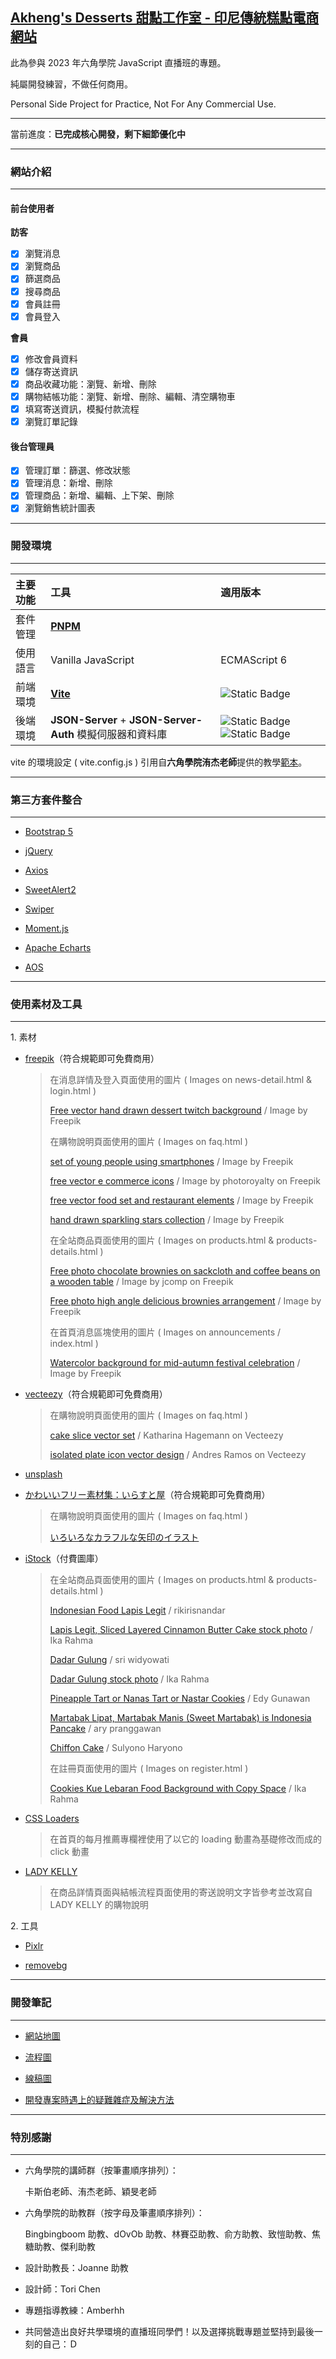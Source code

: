 ## [Akheng's Desserts 甜點工作室 - 印尼傳統糕點電商網站](https://quantumparrot.github.io/2023-Dessert-Webshop-Project/)

此為參與 2023 年六角學院 JavaScript 直播班的專題。

純屬開發練習，不做任何商用。

Personal Side Project for Practice, Not For Any Commercial Use.

---

當前進度：**已完成核心開發，剩下細節優化中**

***

### 網站介紹

---

#### 前台使用者

**訪客**

- [X] 瀏覽消息
- [X] 瀏覽商品
- [X] 篩選商品
- [X] 搜尋商品
- [X] 會員註冊
- [X] 會員登入

**會員**

- [X] 修改會員資料
- [X] 儲存寄送資訊
- [X] 商品收藏功能：瀏覽、新增、刪除
- [X] 購物結帳功能：瀏覽、新增、刪除、編輯、清空購物車
- [X] 填寫寄送資訊，模擬付款流程
- [X] 瀏覽訂單記錄

#### 後台管理員

- [X] 管理訂單：篩選、修改狀態
- [X] 管理消息：新增、刪除
- [X] 管理商品：新增、編輯、上下架、刪除
- [X] 瀏覽銷售統計圖表

***

### 開發環境

---

|  主要功能  |  工具  |  適用版本  |
|:-|:-|:-|
|  套件管理  |  **[PNPM](https://github.com/pnpm/pnpm)**  |
|  使用語言  |  Vanilla JavaScript  |  ECMAScript 6
|  前端環境  |  **[Vite](https://github.com/vitejs)**  |  ![Static Badge](https://img.shields.io/badge/vite-^4.2.0-blue)
|  後端環境  |  **JSON-Server** + **JSON-Server-Auth** 模擬伺服器和資料庫  |  ![Static Badge](https://img.shields.io/badge/JSON_Server-^0.17.0-blue) ![Static Badge](https://img.shields.io/badge/JSON_Server_Auth-^2.1.0-blue)

vite 的環境設定 ( vite.config.js ) 引用自**六角學院洧杰老師**提供的教學[範本](https://github.com/gonsakon/vite0729)。

***

### 第三方套件整合

---

+ [Bootstrap 5](https://getbootstrap.com/)

+ [jQuery](https://jquery.com/)

+ [Axios](https://github.com/axios/axios)

+ [SweetAlert2](https://sweetalert2.github.io/)

+ [Swiper](https://swiperjs.com/)

+ [Moment.js](https://momentjs.com/)

+ [Apache Echarts](https://echarts.apache.org/zh/index.html)

+ [AOS](https://michalsnik.github.io/aos/)

***

### 使用素材及工具

---

1\. 素材

+ [freepik](https://freepik.com/)（符合規範即可免費商用）

  > 在消息詳情及登入頁面使用的圖片 ( Images on news-detail.html & login.html )
  >
  > [Free vector hand drawn dessert twitch background](https://www.freepik.com/free-vector/hand-drawn-dessert-twitch-background_17805860.htm#&position=3&from_view=user&uuid=2bc8a17e-32ec-4c97-bc26-de448444e340) / Image by Freepik
  >
  > 在購物說明頁面使用的圖片 ( Images on faq.html )
  > 
  > [set of young people using smartphones](https://www.freepik.com/free-vector/set-young-people-using-smartphones_12557532.htm) / Image by Freepik
  > 
  > [free vector e commerce icons](https://www.freepik.com/free-vector/e-commerce-icons_957268.htm#query=cart%20icon&position=7&from_view=search&track=ais) / Image by photoroyalty on Freepik
  >
  > [free vector food set and restaurant elements](https://www.freepik.com/free-vector/food-set-restaurant-elements_1042427.htm#query=fork&position=11&from_view=search&track=sph) / Image by Freepik
  >
  > [hand drawn sparkling stars collection](https://www.freepik.com/free-vector/hand-drawn-sparkling-stars-collection_16139383.htm) / Image by Freepik
  >
  > 在全站商品頁面使用的圖片 ( Images on products.html & products-details.html )
  >
  > [Free photo chocolate brownies on sackcloth and coffee beans on a wooden table](https://www.freepik.com/free-photo/chocolate-brownies-sackcloth-coffee-beans-wooden-table_7675249.htm#&position=3&from_view=user&uuid=aaee96ee-d386-41cf-8151-8acf4f2f3296) / Image by jcomp on Freepik
  >
  > [Free photo high angle delicious brownies arrangement](https://www.freepik.com/free-photo/high-angle-delicious-brownies-arrangement_24590947.htm#&position=6&from_view=user&uuid=948d0ec0-3ef0-40fb-8b8c-d5d2fed40561) / Image by Freepik
  >
  > 在首頁消息區塊使用的圖片 ( Images on announcements / index.html )
  >
  > [Watercolor background for mid-autumn festival celebration](https://www.freepik.com/free-vector/watercolor-background-mid-autumn-festival-celebration_31145960.htm) / Image by Freepik

+ [vecteezy](https://www.vecteezy.com/)（符合規範即可免費商用）

  > 在購物說明頁面使用的圖片 ( Images on faq.html )
  >
  > [cake slice vector set](https://www.vecteezy.com/vector-art/95454-cake-slice-vector-set) / Katharina Hagemann on Vecteezy
  >
  > [isolated plate icon vector design](https://www.vecteezy.com/vector-art/2724230-isolated-plate-icon-vector-design) / Andres Ramos on Vecteezy

+ [unsplash](https://unsplash.com/)

+ [かわいいフリー素材集：いらすと屋](https://www.irasutoya.com/p/terms.html)（符合規範即可免費商用）

  > 在購物說明頁面使用的圖片 ( Images on faq.html )
  >
  > [いろいろなカラフルな矢印のイラスト](https://www.irasutoya.com/2020/07/blog-post_94.html)

+ [iStock](https://www.istockphoto.com/hk)（付費圖庫）

  > 在全站商品頁面使用的圖片 ( Images on products.html & products-details.html )
  >
  > [Indonesian Food Lapis Legit](https://www.istockphoto.com/photo/indonesian-food-lapis-legit-gm480491265-36330904) / rikirisnandar
  >
  > [Lapis Legit, Sliced Layered Cinnamon Butter Cake stock photo](https://www.istockphoto.com/photo/lapis-legit-sliced-layered-cinnamon-butter-cake-gm1638386694-533080921) / Ika Rahma
  > 
  > [Dadar Gulung](https://www.istockphoto.com/photo/dadar-gulung-or-dadar-unti-is-indonesian-traditional-finger-food-is-grated-coconut-gm1312053769-400967581) / sri widyowati
  >
  > [Dadar Gulung stock photo](https://www.istockphoto.com/photo/dadar-gulung-gm1369032659-438878303) / Ika Rahma
  >
  > [Pineapple Tart or Nanas Tart or Nastar Cookies](https://www.istockphoto.com/photo/pineapple-tart-or-nanas-tart-or-nastar-cookies-gm1452623415-488914755) / Edy Gunawan
  >
  > [Martabak Lipat, Martabak Manis (Sweet Martabak) is Indonesia Pancake](https://www.istockphoto.com/photo/martabak-lipat-martabak-manis-is-indonesia-pancake-gm1519485007-524498249) / ary pranggawan
  >
  > [Chiffon Cake](https://www.istockphoto.com/photo/chiffon-cake-gm1279445505-378055233) / Sulyono Haryono
  >
  > 在註冊頁面使用的圖片 ( Images on register.html )
  > 
  > [Cookies Kue Lebaran Food Background with Copy Space](https://www.istockphoto.com/hk/%E7%85%A7%E7%89%87/cookies-kue-lebaran-food-background-with-copy-space-gm1488989256-514006329) / Ika Rahma

+ [CSS Loaders](https://cssloaders.github.io/)

  > 在首頁的每月推薦專欄裡使用了以它的 loading 動畫為基礎修改而成的 click 動畫

+ [LADY KELLY](https://www.ladykelly.com.tw/faq)

  > 在商品詳情頁面與結帳流程頁面使用的寄送說明文字皆參考並改寫自 LADY KELLY 的購物說明

2\. 工具

+ [Pixlr](https://pixlr.com/tw/suite/)

+ [removebg](https://www.remove.bg/zh-tw)

***

### 開發筆記

---

+ [網站地圖](https://whimsical.com/2023-js-21-EL4HJbPJKTza7W5vwXHYSE)

+ [流程圖](https://whimsical.com/2023-js-21-RtqAFAxNYYLaLnv7CmjkBf)

+ [線稿圖](https://whimsical.com/2023-js-21-44Canzh72P2sqMKYmMbg3d)

+ [開發專案時遇上的疑難雜症及解決方法](https://hackmd.io/1TD4c7jCR0qesT7dppjt3g)

***

### 特別感謝

---

+ 六角學院的講師群（按筆畫順序排列）：

  卡斯伯老師、洧杰老師、穎旻老師

+ 六角學院的助教群（按字母及筆畫順序排列）：

  Bingbingboom 助教、dOvOb 助教、林賽亞助教、俞方助教、致愷助教、焦糖助教、傑利助教

+ 設計助教長：Joanne 助教

+ 設計師：Tori Chen

+ 專題指導教練：Amberhh

+ 共同營造出良好共學環境的直播班同學們！以及選擇挑戰專題並堅持到最後一刻的自己：Ｄ
